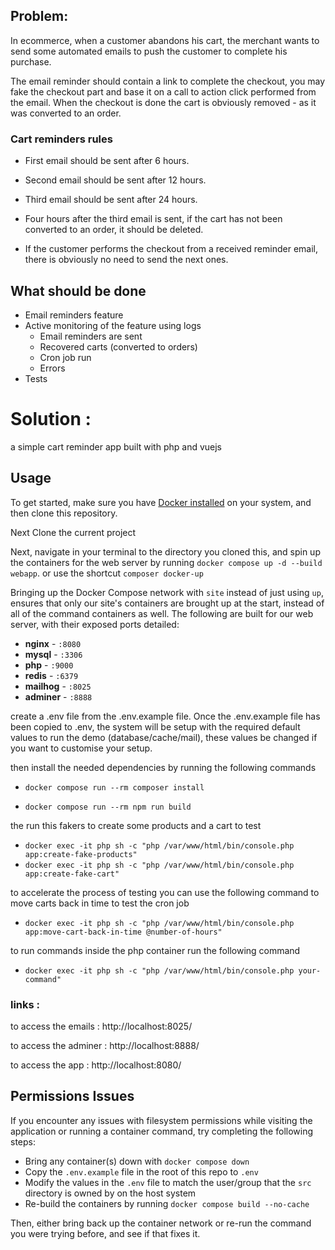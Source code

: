## Problem:

In ecommerce, when a customer abandons his cart, the merchant wants to send some automated emails to push the customer to complete his purchase.

The email reminder should contain a link to complete the checkout, you may fake the checkout part and base it on a call to action click performed from the email.
When the checkout is done the cart is obviously removed - as it was converted to an order.

### Cart reminders rules

- First email should be sent after 6 hours.
- Second email should be sent after 12 hours.
- Third email should be sent after 24 hours.

- Four hours after the third email is sent, if the cart has not been converted to an order, it should be deleted.
- If the customer performs the checkout from a received reminder email, there is obviously no need to send the next ones.
  
## What should be done

- Email reminders feature
- Active monitoring of the feature using logs
    - Email reminders are sent
    - Recovered carts (converted to orders)
    - Cron job run
    - Errors
- Tests
  


# Solution :
a simple cart reminder app built with php and vuejs 
## Usage

To get started, make sure you have [Docker installed](https://docs.docker.com/docker-for-mac/install/) on your system, and then clone this repository.

Next Clone the current project

Next, navigate in your terminal to the directory you cloned this, and spin up the containers for the web server by running `docker compose up -d --build webapp`.
or use  the shortcut `composer docker-up` 

Bringing up the Docker Compose network with `site` instead of just using `up`, ensures that only our site's containers are brought up at the start, instead of all of the command containers as well. The following are built for our web server, with their exposed ports detailed:

- **nginx** - `:8080`
- **mysql** - `:3306`
- **php** - `:9000`
- **redis** - `:6379`
- **mailhog** - `:8025`
- **adminer** - `:8888`

create a .env file from the .env.example file. Once the .env.example file has been copied to .env, the system will be setup with the required default values to run the demo (database/cache/mail), these values be changed if you want to customise your setup.

then install the needed dependencies by running the following commands

- `docker compose run --rm composer install`

- `docker compose run --rm npm run build`

the run this fakers to create some products and a cart to test 
- `docker exec -it php sh -c "php /var/www/html/bin/console.php app:create-fake-products"`
- `docker exec -it php sh -c "php /var/www/html/bin/console.php app:create-fake-cart"`

to accelerate the process of testing you can use the following command to move carts back in time to test the cron job

- `docker exec -it php sh -c "php /var/www/html/bin/console.php app:move-cart-back-in-time @number-of-hours"`

to run commands inside the php container run the following command

- `docker exec -it php sh -c "php /var/www/html/bin/console.php your-command" `

### links :
to access the emails : http://localhost:8025/

to access the adminer : http://localhost:8888/

to access the app : http://localhost:8080/
## Permissions Issues
If you encounter any issues with filesystem permissions while visiting the application or running a container command, try completing the following steps:

- Bring any container(s) down with `docker compose down`
- Copy the `.env.example` file in the root of this repo to `.env`
- Modify the values in the `.env` file to match the user/group that the `src` directory is owned by on the host system
- Re-build the containers by running `docker compose build --no-cache`

Then, either bring back up the container network or re-run the command you were trying before, and see if that fixes it.

